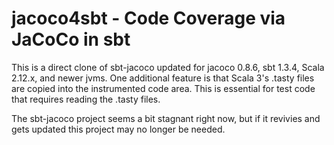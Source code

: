 # jacoco4sbt - Code Coverage via JaCoCo in sbt

This is a direct clone of sbt-jacoco updated for jacoco 0.8.6, sbt 1.3.4, Scala 2.12.x, and newer jvms.
One additional feature is that Scala 3's .tasty files are copied into the instrumented code area.  This is essential for test code
that requires reading the .tasty files.

The sbt-jacoco project seems a bit stagnant right now, but if it revivies and gets updated this project may no longer be needed.
